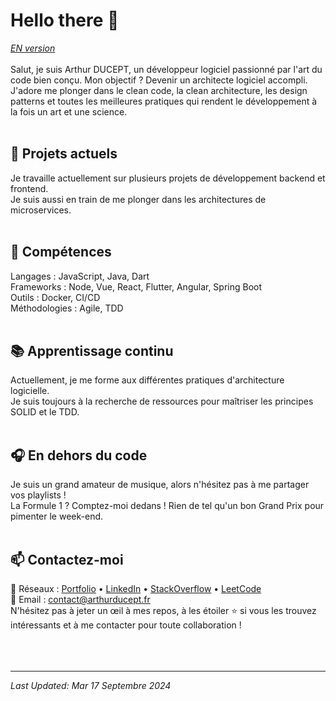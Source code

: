 # Hello there 👋

*[EN version](./README-EN.md)*<br>  
Salut, je suis Arthur DUCEPT, un développeur logiciel passionné par l'art du code bien conçu. Mon objectif ? Devenir un architecte logiciel accompli. J'adore me plonger dans le clean code, la clean architecture, les design patterns et toutes les meilleures pratiques qui rendent le développement à la fois un art et une science.
<br><br>

## 🔭 Projets actuels

Je travaille actuellement sur plusieurs projets de développement backend et frontend.  
Je suis aussi en train de me plonger dans les architectures de microservices.
<br><br>

## 🌱 Compétences

Langages : JavaScript, Java, Dart  
Frameworks : Node, Vue, React, Flutter, Angular, Spring Boot  
Outils : Docker, CI/CD  
Méthodologies : Agile, TDD
<br><br>

## 📚 Apprentissage continu

Actuellement, je me forme aux différentes pratiques d'architecture logicielle.  
Je suis toujours à la recherche de ressources pour maîtriser les principes SOLID et le TDD.
<br><br>

## 🎧 En dehors du code

Je suis un grand amateur de musique, alors n'hésitez pas à me partager vos playlists !  
La Formule 1 ? Comptez-moi dedans ! Rien de tel qu'un bon Grand Prix pour pimenter le week-end.
<br><br>

## 📫 Contactez-moi

🔗 Réseaux : [Portfolio](https://arthurducept.fr) • [LinkedIn](https://www.linkedin.com/in/arthur-ducept/) • [StackOverflow](https://stackoverflow.com/users/14351523/arthur-ducept) • [LeetCode](https://leetcode.com/arthurducept/)  
📧 Email : [contact@arthurducept.fr](mailto:contact@arthurducept.fr)  
N'hésitez pas à jeter un œil à mes repos, à les étoiler ⭐ si vous les trouvez intéressants et à me contacter pour toute collaboration !
<br><br><br><br>

---
_Last Updated: Mar 17 Septembre 2024_
